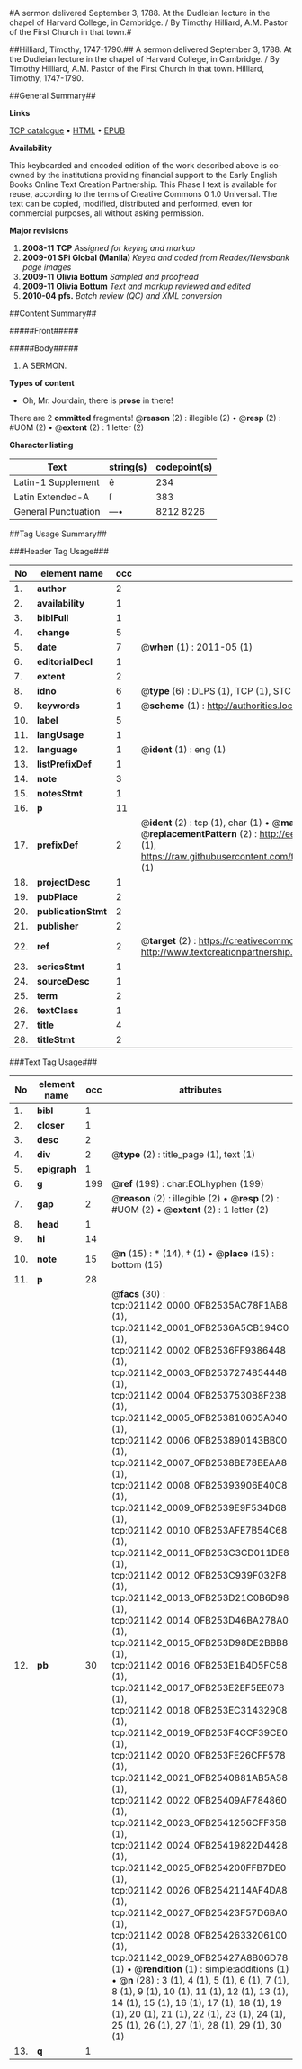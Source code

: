 #A sermon delivered September 3, 1788. At the Dudleian lecture in the chapel of Harvard College, in Cambridge. / By Timothy Hilliard, A.M. Pastor of the First Church in that town.#

##Hilliard, Timothy, 1747-1790.##
A sermon delivered September 3, 1788. At the Dudleian lecture in the chapel of Harvard College, in Cambridge. / By Timothy Hilliard, A.M. Pastor of the First Church in that town.
Hilliard, Timothy, 1747-1790.

##General Summary##

**Links**

[TCP catalogue](http://www.ota.ox.ac.uk/tcp/)  • 
[HTML](http://tei.it.ox.ac.uk/tcp/Texts-HTML/free/N16/N16455.html)  • 
[EPUB](http://tei.it.ox.ac.uk/tcp/Texts-EPUB/free/N16/N16455.epub)

**Availability**

This keyboarded and encoded edition of the
	       work described above is co-owned by the institutions
	       providing financial support to the Early English Books
	       Online Text Creation Partnership. This Phase I text is
	       available for reuse, according to the terms of Creative
	       Commons 0 1.0 Universal. The text can be copied,
	       modified, distributed and performed, even for
	       commercial purposes, all without asking permission.

**Major revisions**

1. __2008-11__ __TCP__ *Assigned for keying and markup*
1. __2009-01__ __SPi Global (Manila)__ *Keyed and coded from Readex/Newsbank page images*
1. __2009-11__ __Olivia Bottum__ *Sampled and proofread*
1. __2009-11__ __Olivia Bottum__ *Text and markup reviewed and edited*
1. __2010-04__ __pfs.__ *Batch review (QC) and XML conversion*

##Content Summary##

#####Front#####

#####Body#####

1. A SERMON.

**Types of content**

  * Oh, Mr. Jourdain, there is **prose** in there!

There are 2 **ommitted** fragments! 
 @__reason__ (2) : illegible (2)  •  @__resp__ (2) : #UOM (2)  •  @__extent__ (2) : 1 letter (2)

**Character listing**


|Text|string(s)|codepoint(s)|
|---|---|---|
|Latin-1 Supplement|ê|234|
|Latin Extended-A|ſ|383|
|General Punctuation|—•|8212 8226|

##Tag Usage Summary##

###Header Tag Usage###

|No|element name|occ|attributes|
|---|---|---|---|
|1.|__author__|2||
|2.|__availability__|1||
|3.|__biblFull__|1||
|4.|__change__|5||
|5.|__date__|7| @__when__ (1) : 2011-05 (1)|
|6.|__editorialDecl__|1||
|7.|__extent__|2||
|8.|__idno__|6| @__type__ (6) : DLPS (1), TCP (1), STC (1), NOTIS (1), IMAGE-SET (1), EVANS-CITATION (1)|
|9.|__keywords__|1| @__scheme__ (1) : http://authorities.loc.gov/ (1)|
|10.|__label__|5||
|11.|__langUsage__|1||
|12.|__language__|1| @__ident__ (1) : eng (1)|
|13.|__listPrefixDef__|1||
|14.|__note__|3||
|15.|__notesStmt__|1||
|16.|__p__|11||
|17.|__prefixDef__|2| @__ident__ (2) : tcp (1), char (1)  •  @__matchPattern__ (2) : ([0-9\-]+):([0-9IVX]+) (1), (.+) (1)  •  @__replacementPattern__ (2) : http://eebo.chadwyck.com/downloadtiff?vid=$1&page=$2 (1), https://raw.githubusercontent.com/textcreationpartnership/Texts/master/tcpchars.xml#$1 (1)|
|18.|__projectDesc__|1||
|19.|__pubPlace__|2||
|20.|__publicationStmt__|2||
|21.|__publisher__|2||
|22.|__ref__|2| @__target__ (2) : https://creativecommons.org/publicdomain/zero/1.0/ (1), http://www.textcreationpartnership.org/docs/. (1)|
|23.|__seriesStmt__|1||
|24.|__sourceDesc__|1||
|25.|__term__|2||
|26.|__textClass__|1||
|27.|__title__|4||
|28.|__titleStmt__|2||


###Text Tag Usage###

|No|element name|occ|attributes|
|---|---|---|---|
|1.|__bibl__|1||
|2.|__closer__|1||
|3.|__desc__|2||
|4.|__div__|2| @__type__ (2) : title_page (1), text (1)|
|5.|__epigraph__|1||
|6.|__g__|199| @__ref__ (199) : char:EOLhyphen (199)|
|7.|__gap__|2| @__reason__ (2) : illegible (2)  •  @__resp__ (2) : #UOM (2)  •  @__extent__ (2) : 1 letter (2)|
|8.|__head__|1||
|9.|__hi__|14||
|10.|__note__|15| @__n__ (15) : * (14), † (1)  •  @__place__ (15) : bottom (15)|
|11.|__p__|28||
|12.|__pb__|30| @__facs__ (30) : tcp:021142_0000_0FB2535AC78F1AB8 (1), tcp:021142_0001_0FB2536A5CB194C0 (1), tcp:021142_0002_0FB2536FF9386448 (1), tcp:021142_0003_0FB2537274854448 (1), tcp:021142_0004_0FB2537530B8F238 (1), tcp:021142_0005_0FB253810605A040 (1), tcp:021142_0006_0FB253890143BB00 (1), tcp:021142_0007_0FB2538BE78BEAA8 (1), tcp:021142_0008_0FB25393906E40C8 (1), tcp:021142_0009_0FB2539E9F534D68 (1), tcp:021142_0010_0FB253AFE7B54C68 (1), tcp:021142_0011_0FB253C3CD011DE8 (1), tcp:021142_0012_0FB253C939F032F8 (1), tcp:021142_0013_0FB253D21C0B6D98 (1), tcp:021142_0014_0FB253D46BA278A0 (1), tcp:021142_0015_0FB253D98DE2BBB8 (1), tcp:021142_0016_0FB253E1B4D5FC58 (1), tcp:021142_0017_0FB253E2EF5EE078 (1), tcp:021142_0018_0FB253EC31432908 (1), tcp:021142_0019_0FB253F4CCF39CE0 (1), tcp:021142_0020_0FB253FE26CFF578 (1), tcp:021142_0021_0FB2540881AB5A58 (1), tcp:021142_0022_0FB25409AF784860 (1), tcp:021142_0023_0FB2541256CFF358 (1), tcp:021142_0024_0FB25419822D4428 (1), tcp:021142_0025_0FB254200FFB7DE0 (1), tcp:021142_0026_0FB2542114AF4DA8 (1), tcp:021142_0027_0FB25423F57D6BA0 (1), tcp:021142_0028_0FB2542633206100 (1), tcp:021142_0029_0FB25427A8B06D78 (1)  •  @__rendition__ (1) : simple:additions (1)  •  @__n__ (28) : 3 (1), 4 (1), 5 (1), 6 (1), 7 (1), 8 (1), 9 (1), 10 (1), 11 (1), 12 (1), 13 (1), 14 (1), 15 (1), 16 (1), 17 (1), 18 (1), 19 (1), 20 (1), 21 (1), 22 (1), 23 (1), 24 (1), 25 (1), 26 (1), 27 (1), 28 (1), 29 (1), 30 (1)|
|13.|__q__|1||

